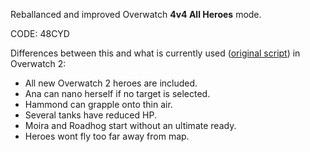Reballanced and improved Overwatch **4v4 All Heroes** mode.

CODE: 48CYD

Differences between this and what is currently used ([original script](https://github.com/domuspopus/overwatch-4v4-all-heroes/blob/48df90949be856888b5e3db5ca1917e87e950997/main.ow)) in Overwatch 2:

- All new Overwatch 2 heroes are included.
- Ana can nano herself if no target is selected.
- Hammond can grapple onto thin air.
- Several tanks have reduced HP.
- Moira and Roadhog start without an ultimate ready.
- Heroes wont fly too far away from map.
